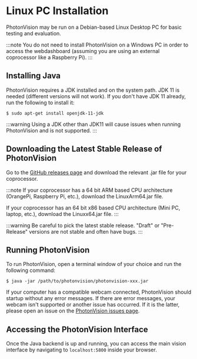 # Linux PC Installation

PhotonVision may be run on a Debian-based Linux Desktop PC for basic testing and evaluation.

:::note
You do not need to install PhotonVision on a Windows PC in order to access the webdashboard (assuming you are using an external coprocessor like a Raspberry Pi).
:::

## Installing Java

PhotonVision requires a JDK installed and on the system path. JDK 11 is needed (different versions will not work). If you don't have JDK 11 already, run the following to install it:

```
$ sudo apt-get install openjdk-11-jdk
```

:::warning
Using a JDK other than JDK11 will cause issues when running PhotonVision and is not supported.
:::

## Downloading the Latest Stable Release of PhotonVision

Go to the [GitHub releases page](https://github.com/PhotonVision/photonvision/releases) and download the relevant .jar file for your coprocessor.

:::note
If your coprocessor has a 64 bit ARM based CPU architecture (OrangePi, Raspberry Pi, etc.), download the LinuxArm64.jar file.

If your coprocessor has an 64 bit x86 based CPU architecture (Mini PC, laptop, etc.), download the Linuxx64.jar file.
:::

:::warning
Be careful to pick the latest stable release. "Draft" or "Pre-Release" versions are not stable and often have bugs.
:::

## Running PhotonVision

To run PhotonVision, open a terminal window of your choice and run the following command:

```
$ java -jar /path/to/photonvision/photonvision-xxx.jar
```

If your computer has a compatible webcam connected, PhotonVision should startup without any error messages. If there are error messages, your webcam isn't supported or another issue has occurred. If it is the latter, please open an issue on the [PhotonVision issues page](https://github.com/PhotonVision/photonvision/issues).

## Accessing the PhotonVision Interface

Once the Java backend is up and running, you can access the main vision interface by navigating to `localhost:5800` inside your browser.
